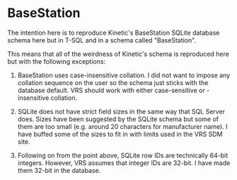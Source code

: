 # BaseStation
The intention here is to reproduce Kinetic's BaseStation SQLite
database schema here but in T-SQL and in a schema called "BaseStation".

This means that all of the weirdness of Kinetic's schema is
reproduced here but with the following exceptions:

1. BaseStation uses case-insensitive collation. I did not want to impose
any collation sequence on the user so the schema just sticks with the
database default. VRS should work with either case-sensitive or -insensitive
collation.

2. SQLite does not have strict field sizes in the same way that SQL Server
does. Sizes have been suggested by the SQLite schema but some of them are
too small (e.g. around 20 characters for manufacturer name). I have buffed
some of the sizes to fit in with limits used in the VRS SDM site.

3. Following on from the point above, SQLite row IDs are technically 64-bit
integers. However, VRS assumes that integer IDs are 32-bit. I have made them
32-bit in the database.
